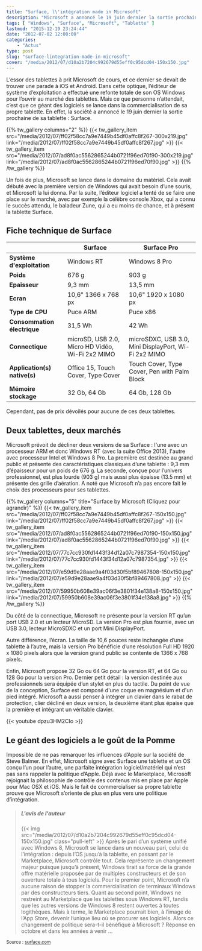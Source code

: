 ```yaml
---
title: "Surface, l\'intégration made in Microsoft"
description: "Microsoft a annoncé le 19 juin dernier la sortie prochaine de sa tablette : Surface. Présentation de la tablette et avis de la rédaction."
tags: [ "Windows", "Surface", "Microsoft", "Tablette" ]
lastmod: "2015-12-19 23:24:44"
date: "2012-07-02 12:00:00"
categories:
    - "Actus"
type: post
slug: "surface-lintegration-made-in-microsoft"
cover: "/media/2012/07/d10a2b7204c992679d55eff0c95dcd04-150x150.jpg"
---
```


L’essor des tablettes à prit Microsoft de cours, et ce dernier se devait de trouver une parade à iOS et Android. Dans cette optique, l’éditeur de système d’exploitation a effectué une refonte totale de son OS Windows pour l’ouvrir au marché des tablettes. Mais ce que personne n’attendait, c’est que ce géant des logiciels se lance dans la commercialisation de sa propre tablette. En effet, la société a annoncé le 19 juin dernier la sortie prochaine de sa tablette : Surface.

{{% tw_gallery columns="2" %}}
{{< tw_gallery_item src="/media/2012/07/ff02f58cc7a9e7449b45df0affc8f267-300x219.jpg" link="/media/2012/07/ff02f58cc7a9e7449b45df0affc8f267.jpg" >}}
{{< tw_gallery_item src="/media/2012/07/ad8f0ac5562865244b0721f96ed70f90-300x219.jpg" link="/media/2012/07/ad8f0ac5562865244b0721f96ed70f90.jpg" >}}
{{% /tw_gallery %}}

Un fois de plus, Microsoft se lance dans le domaine du matériel. Cela avait débuté avec la première version de Windows qui avait besoin d’une souris, et Microsoft la lui donna. Par la suite, l’éditeur logiciel a tenté de se faire une place sur le marché, avec par exemple la célèbre console Xbox, qui a connu le succès attendu, le baladeur Zune, qui a eu moins de chance, et à présent la tablette Surface.

## Fiche technique de Surface

|                              | Surface                                          | Surface Pro                                          |
| ---------------------------- | ------------------------------------------------ | ---------------------------------------------------- |
| **Système d'exploitation**   | Windows RT                                       | Windows 8 Pro                                        |
| **Poids**                    | 676 g                                            | 903 g                                                |
| **Epaisseur**                | 9,3 mm                                           | 13,5 mm                                              |
| **Ecran**                    | 10,6" 1366 x 768 px                              | 10,6" 1920 x 1080 px                                 |
| **Type de CPU**              | Puce ARM                                         | Puce x86                                             |
| **Consommation électrique**  | 31,5 Wh                                          | 42 Wh                                                |
| **Connectique**              | microSD, USB 2.0, Micro HD Vidéo, Wi-Fi 2x2 MIMO | microSDXC, USB 3.0, Mini DisplayPort, Wi-Fi 2x2 MIMO |
| **Application(s) native(s)** | Office 15, Touch Cover, Type Cover               | Touch Cover, Type Cover, Pen with Palm Block         |
| **Mémoire stockage**         | 32 Gb, 64 Gb                                     | 64 Gb, 128 Gb                                        |

Cependant, pas de prix dévoilés pour aucune de ces deux tablettes.

## Deux tablettes, deux marchés

Microsoft prévoit de décliner deux versions de sa Surface : l'une avec un processeur ARM et donc Windows RT (avec la suite Office 2013), l'autre avec processeur Intel et Windows 8 Pro. La première est destinée au grand public et présente des caractéristiques classiques d’une tablette : 9,3 mm d’épaisseur pour un poids de 676 g. La seconde, conçue pour l’univers professionnel, est plus lourde (903 g) mais aussi plus épaisse (13.5 mm) et présente des grille d’aération. A noté que Microsoft n’a pas encore fait le choix des processeurs pour ses tablettes.

{{% tw_gallery columns="5" title="Surface by Microsoft (Cliquez pour agrandir)" %}}
{{< tw_gallery_item src="/media/2012/07/ff02f58cc7a9e7449b45df0affc8f267-150x150.jpg" link="/media/2012/07/ff02f58cc7a9e7449b45df0affc8f267.jpg" >}}
{{< tw_gallery_item src="/media/2012/07/ad8f0ac5562865244b0721f96ed70f90-150x150.jpg" link="/media/2012/07/ad8f0ac5562865244b0721f96ed70f90.jpg" >}}
{{< tw_gallery_item src="/media/2012/07/77c7cc930fd1443f34d12a07c7987354-150x150.jpg" link="/media/2012/07/77c7cc930fd1443f34d12a07c7987354.jpg" >}}
{{< tw_gallery_item src="/media/2012/07/e59d9e28aae9a4f03d30f5bf89467808-150x150.jpg" link="/media/2012/07/e59d9e28aae9a4f03d30f5bf89467808.jpg" >}}
{{< tw_gallery_item src="/media/2012/07/59950b608e39ac06f3e3801f34e138a8-150x150.jpg" link="/media/2012/07/59950b608e39ac06f3e3801f34e138a8.jpg" >}}
{{% /tw_gallery %}}

Du côté de la connectique, Microsoft ne présente pour la version RT qu’un port USB 2.0 et un lecteur MicroSD. La version Pro est plus fournie, avec un USB 3.0, lecteur MicroSDXC et un port Mini DisplayPort.

Autre différence, l’écran. La taille de 10,6 pouces reste inchangée d’une tablette à l’autre, mais la version Pro bénéficie d’une résolution Full HD 1920 x 1080 pixels alors que la version grand public se contente de 1366 x 768 pixels.

Enfin, Microsoft propose 32 Go ou 64 Go pour la version RT, et 64 Go ou 128 Go pour la version Pro. Dernier petit détail : la version destinée aux professionnels sera équipée d’un stylet en plus du tactile. Du point de vue de la conception, Surface est composé d'une coque en magnésium et d'un pied intégré. Microsoft a aussi penser à intégrer un clavier dans le rabat de protection, clier décliné en deux version, la deuxième étant plus épaise que la première et intégrant un véritable clavier.

{{< youtube dpzu3HM2CIo >}}

## Le géant des logiciels a le goût de la Pomme

Impossible de ne pas remarquer les influences d’Apple sur la société de Steve Balmer. En effet, Microsoft signe avec Surface une tablette et un OS conçu l’un pour l’autre, une parfaite intégration logiciel/matériel qui n’est pas sans rappeler la politique d’Apple.
Déjà avec le Marketplace, Microsoft rejoignait la philosophie de contrôle des contenus mis en place par Apple pour Mac OSX et iOS. Mais le fait de commercialiser sa propre tablette prouve que Microsoft s’oriente de plus en plus vers une politique d’intégration.

> ##### L'avis de l'auteur
> {{< img src="/media/2012/07/d10a2b7204c992679d55eff0c95dcd04-150x150.jpg" class="pull-left" >}}
> Après le pari d’un système unifié avec Windows 8, Microsoft se lance dans un nouveau pari, celui de l’intégration : depuis l’OS jusqu’à la tablette, en passant par le Marketplace, Microsoft contrôle tout. Cela représente un changement majeur puisque jusqu’à présent, Windows tirait sa force de la grande offre matérielle proposée par de multiples constructeurs et de son ouverture totale à tous logiciels. Pour le premier point, Microsoft n’a aucune raison de stopper la commercialisation de terminaux Windows par des constructeurs tiers. Quant au second point, Windows ne restreint au Marketplace que les tablettes sous Windows RT, tandis que les autres versions de Windows 8 restent ouvertes à toutes logithèques. Mais à terme, le Marketplace pourrait bien, à l’image de l’App Store, devenir l’unique lieu où se procurer ses logiciels. Alors ce changement de politique sera-t-il bénéfique à Microsoft ? Réponse en octobre et dans les années à venir …

<small class="align-right">Source : [surface.com](http://surface.com)</small>
